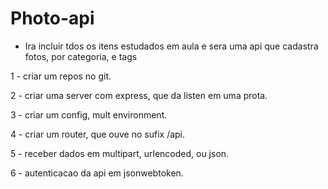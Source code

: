 # Photo-api


- Ira incluir tdos os itens estudados em aula e sera uma api que cadastra fotos, por categoria, e tags

1 - criar um repos no git.

2 - criar uma server com express, que da listen em uma prota.

3 - criar um config, mult environment.

4 - criar um router, que ouve no sufix /api.

5 - receber dados em multipart, urlencoded, ou json.

6 - autenticacao da api em jsonwebtoken.
